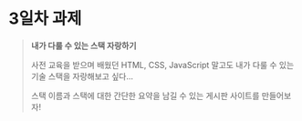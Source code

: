 # 3일차 과제

> **내가 다룰 수 있는 스택 자랑하기**
> 
> 사전 교육을 받으며 배웠던 HTML, CSS, JavaScript 말고도 내가 다룰 수 있는 기술 스택을 자랑해보고 싶다...
> 
> 스택 이름과 스택에 대한 간단한 요약을 남길 수 있는 게시판 사이트를 만들어보자!
